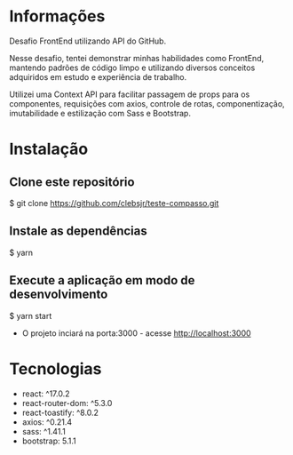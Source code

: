 # Informações
Desafio FrontEnd utilizando API do GitHub.

Nesse desafio, tentei demonstrar minhas habilidades como FrontEnd, mantendo padrões de código limpo e utilizando diversos conceitos adquiridos em estudo e experiência de trabalho.

Utilizei uma Context API para facilitar passagem de props para os componentes, requisições com axios, controle de rotas, componentização, imutabilidade e estilização com Sass e Bootstrap.

# Instalação
## Clone este repositório
$ git clone <https://github.com/clebsjr/teste-compasso.git>

## Instale as dependências
$ yarn

## Execute a aplicação em modo de desenvolvimento
$ yarn start
* O projeto inciará na porta:3000 - acesse <http://localhost:3000> 

# Tecnologias
* react: ^17.0.2
* react-router-dom: ^5.3.0
* react-toastify: ^8.0.2
* axios: ^0.21.4
* sass: ^1.41.1
* bootstrap: 5.1.1
